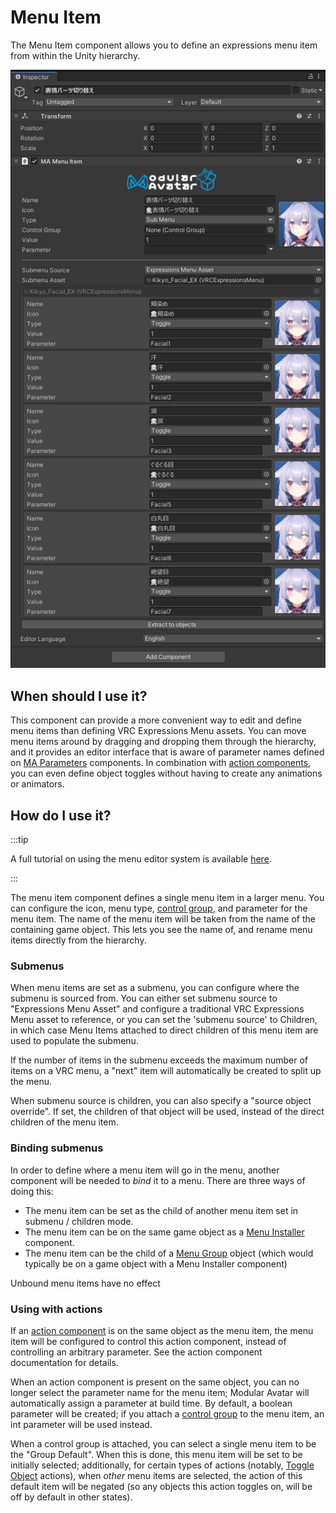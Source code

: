 # Menu Item

The Menu Item component allows you to define an expressions menu item from within the Unity hierarchy.

![Menu Item](menu-item.png)

## When should I use it?

This component can provide a more convenient way to edit and define menu items than defining VRC Expressions Menu assets. You can move menu items around by dragging and dropping them through the hierarchy, and it provides an editor interface that is aware of parameter names defined on [MA Parameters](parameters) components. In combination with [action components](action-toggle-object), you can even define object toggles without having to create any animations or animators.

## How do I use it?

:::tip

A full tutorial on using the menu editor system is available [here](../tutorials/menu).

:::

The menu item component defines a single menu item in a larger menu. You can configure the icon, menu type, [control group](control-group), and parameter for the menu item. The name of the menu item will be taken from the name of the containing game object. This lets you see the name of, and rename menu items directly from the hierarchy.

### Submenus

When menu items are set as a submenu, you can configure where the submenu is sourced from. You can either set submenu source to "Expressions Menu Asset" and configure a traditional VRC Expressions Menu asset to reference, or you can set the 'submenu source' to Children, in which case Menu Items attached to direct children of this menu item are used to populate the submenu.

If the number of items in the submenu exceeds the maximum number of items on a VRC menu, a "next" item will automatically be created to split up the menu.

When submenu source is children, you can also specify a "source object override". If set, the children of that object will be used, instead of the direct children of the menu item.

### Binding submenus

In order to define where a menu item will go in the menu, another component will be needed to _bind_ it to a menu. There are three ways of doing this:

* The menu item can be set as the child of another menu item set in submenu / children mode.
* The menu item can be on the same game object as a [Menu Installer](menu-installer) component.
* The menu item can be the child of a [Menu Group](menu-group) object (which would typically be on a game object with a Menu Installer component)

Unbound menu items have no effect

### Using with actions

If an [action component](action-toggle-object) is on the same object as the menu item, the menu item will be configured to control this action component, instead of controlling an arbitrary parameter. See the action component documentation for details.

When an action component is present on the same object, you can no longer select the parameter name for the menu item; Modular Avatar will automatically assign a parameter at build time. By default, a boolean parameter will be created; if you attach a [control group](control-group) to the menu item, an int parameter will be used instead.

When a control group is attached, you can select a single menu item to be the "Group Default". When this is done, this menu item will be set to be initially selected; additionally, for certain types of actions (notably, [Toggle Object](action-toggle-object) actions), when _other_ menu items are selected, the action of this default item will be negated (so any objects this action toggles on, will be off by default in other states). 